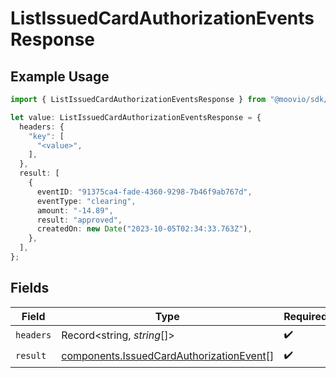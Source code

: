 # ListIssuedCardAuthorizationEventsResponse

## Example Usage

```typescript
import { ListIssuedCardAuthorizationEventsResponse } from "@moovio/sdk/models/operations";

let value: ListIssuedCardAuthorizationEventsResponse = {
  headers: {
    "key": [
      "<value>",
    ],
  },
  result: [
    {
      eventID: "91375ca4-fade-4360-9298-7b46f9ab767d",
      eventType: "clearing",
      amount: "-14.89",
      result: "approved",
      createdOn: new Date("2023-10-05T02:34:33.763Z"),
    },
  ],
};
```

## Fields

| Field                                                                                                | Type                                                                                                 | Required                                                                                             | Description                                                                                          |
| ---------------------------------------------------------------------------------------------------- | ---------------------------------------------------------------------------------------------------- | ---------------------------------------------------------------------------------------------------- | ---------------------------------------------------------------------------------------------------- |
| `headers`                                                                                            | Record<string, *string*[]>                                                                           | :heavy_check_mark:                                                                                   | N/A                                                                                                  |
| `result`                                                                                             | [components.IssuedCardAuthorizationEvent](../../models/components/issuedcardauthorizationevent.md)[] | :heavy_check_mark:                                                                                   | N/A                                                                                                  |